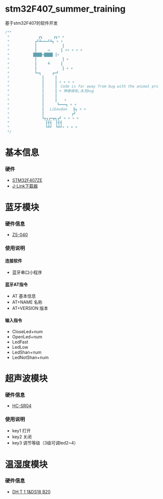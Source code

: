 # stm32F407_summer_training
基于stm32F407的软件开发

```c
/**
 *　　　　　　　　┏┓　　　┏┓+ +
 *　　　　　　　┏┛┻━━━┛┻┓ + +
 *　　　　　　　┃　　　　　　　┃ 　
 *　　　　　　　┃　　　━　　　┃ ++ + + +
 *　　　　　　 ████━████ ┃+
 *　　　　　　　┃　　　　　　　┃ +
 *　　　　　　　┃　　　┻　　　┃
 *　　　　　　　┃　　　　　　　┃ + +
 *　　　　　　　┗━┓　　　┏━┛
 *　　　　　　　　　┃　　　┃　　　　　　　　　　　
 *　　　　　　　　　┃　　　┃ + + + +
 *　　　　　　　　　┃　　　┃　Code is far away from bug with the animal protecting　　　　　　　
 *　　　　　　　　　┃　　　┃ + 神兽保佑,永无bug　　
 *　　　　　　　　　┃　　　┃
 *　　　　　　　　　┃　　　┃　　+　　　　　　　　　
 *　　　　　　　　　┃　 　　┗━━━┓ + +
 *　　　　　　　　　┃ 　LiGoudan 　┣┓ + +
 *　　　　　　　　　┃ 　　　　　　　┏┛
 *　　　　　　　　　┗┓┓┏━┳┓┏┛ + + + +
 *　　　　　　　　　　┃┫┫　┃┫┫
 *　　　　　　　　　　┗┻┛　┗┻┛+ + + +
 */
```

# 基本信息
### 硬件
- [STM32F407ZE](https://s.taobao.com/search?q=STM32F407ZE&imgfile=&js=1&stats_click=search_radio_all%3A1&initiative_id=staobaoz_20210715&ie=utf8 "直达链接")
- [J-Link下载器](https://s.taobao.com/search?q=J-Link%E4%B8%8B%E8%BD%BD%E5%99%A8&imgfile=&js=1&stats_click=search_radio_all%3A1&initiative_id=staobaoz_20210715&ie=utf8 "直达链接")

# 蓝牙模块
### 硬件信息
- [ZS-040](https://s.taobao.com/search?q=ZS-040&imgfile=&js=1&stats_click=search_radio_all%3A1&initiative_id=staobaoz_20210715&ie=utf8 "直达链接")
### 使用说明
#### 连接软件
- 蓝牙串口小程序

#### 蓝牙AT指令
- AT  基本信息
- AT+NAME 名称
- AT+VERSION  版本

#### 输入指令
- CloseLed+num	
- OpenLed+num	
- LedFast
- LedLow
- LedShan+num	
- LedNotShan+num	
# 超声波模块
### 硬件信息
- [HC-SR04](https://s.taobao.com/search?q=HC-SR04&imgfile=&js=1&stats_click=search_radio_all%3A1&initiative_id=staobaoz_20210715&ie=utf8 "直达链接")
### 使用说明
- key1  打开
- key2  关闭
- key3 调节等级（3级可调led2~4）
# 温湿度模块
### 硬件信息
- [DH T 1 1&DS18 B20](https://s.taobao.com/search?q=DH+T+1+1%26DS18+B20&imgfile=&js=1&stats_click=search_radio_all%3A1&initiative_id=staobaoz_20210715&ie=utf8 "直达链接")


